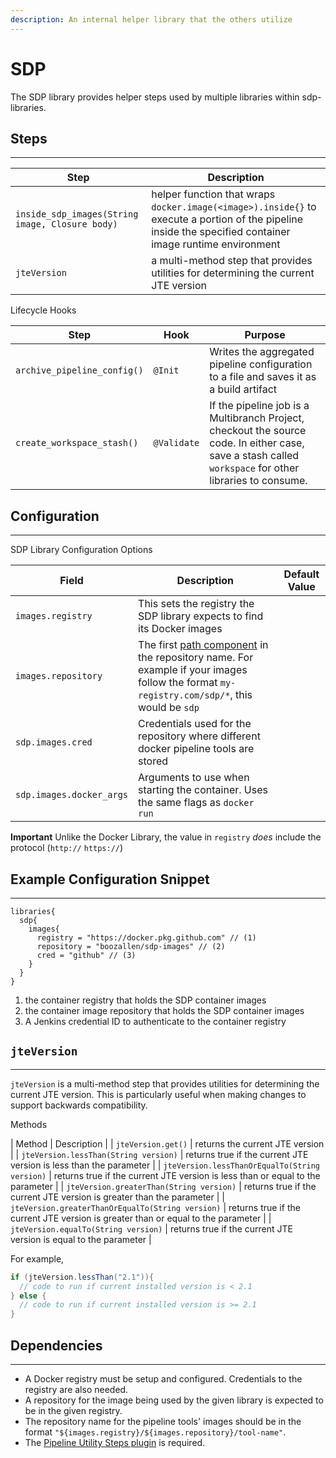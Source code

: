```yaml
---
description: An internal helper library that the others utilize
---
```


# SDP

The SDP library provides helper steps used by multiple libraries within sdp-libraries.

## Steps

---

| Step | Description |
| ----------- | ----------- |
| `inside_sdp_images(String image, Closure body)` | helper function that wraps `docker.image(<image>).inside{}` to execute a portion of the pipeline inside the specified container image runtime environment |
| `jteVersion` | a multi-method step that provides utilities for determining the current JTE version |

Lifecycle Hooks

| Step | Hook | Purpose |
| ----------- | ----------- | ----------- |
| `archive_pipeline_config()` | `@Init` | Writes the aggregated pipeline configuration to a file and saves it as a build artifact |
| `create_workspace_stash()` | `@Validate` | If the pipeline job is a Multibranch Project, checkout the source code. In either case, save a stash called `workspace` for other libraries to consume. |

## Configuration

---

SDP Library Configuration Options

| Field | Description | Default Value |
| ----------- | ----------- | ----------- |
| `images.registry` | This sets the registry the SDP library expects to find its Docker images | |
| `images.repository` | The first [path component](https://forums.docker.com/t/docker-registry-v2-spec-and-repository-naming-rule/5466) in the repository name. For example if your images follow the format `my-registry.com/sdp/*`, this would be `sdp` | |
| `sdp.images.cred` | Credentials used for the repository where different docker pipeline tools are stored | |
| `sdp.images.docker_args` | Arguments to use when starting the container. Uses the same flags as `docker run` | |

**Important** Unlike the Docker Library, the value in `registry` _does_ include the protocol (`http://` `https://`)

## Example Configuration Snippet

---

```{ .groovy .annotate }
libraries{
  sdp{
    images{
      registry = "https://docker.pkg.github.com" // (1)
      repository = "boozallen/sdp-images" // (2)
      cred = "github" // (3)
    }
  }
}
```

1. the container registry that holds the SDP container images
2. the container image repository that holds the SDP container images
3. A Jenkins credential ID to authenticate to the container registry

## `jteVersion`

---

`jteVersion` is a multi-method step that provides utilities for determining the current JTE version.
This is particularly useful when making changes to support backwards compatibility.

Methods

| Method | Description |
| `jteVersion.get()` | returns the current JTE version |
| `jteVersion.lessThan(String version)` | returns true if the current JTE version is less than the parameter |
| `jteVersion.lessThanOrEqualTo(String version)` | returns true if the current JTE version is less than or equal to the parameter |
| `jteVersion.greaterThan(String version)` | returns true if the current JTE version is greater than the parameter |
| `jteVersion.greaterThanOrEqualTo(String version)` | returns true if the current JTE version is greater than or equal to the parameter |
| `jteVersion.equalTo(String version)` | returns true if the current JTE version is equal to the parameter |

For example,

```groovy
if (jteVersion.lessThan("2.1")){
  // code to run if current installed version is < 2.1
} else { 
  // code to run if current installed version is >= 2.1
}
```

## Dependencies

---

* A Docker registry must be setup and configured. Credentials to the registry are also needed.
* A repository for the image being used by the given library is expected to be in the given registry.
* The repository name for the pipeline tools' images should be in the format  `"${images.registry}/${images.repository}/tool-name"`.
* The [Pipeline Utility Steps plugin](https://plugins.jenkins.io/pipeline-utility-steps/) is required.
